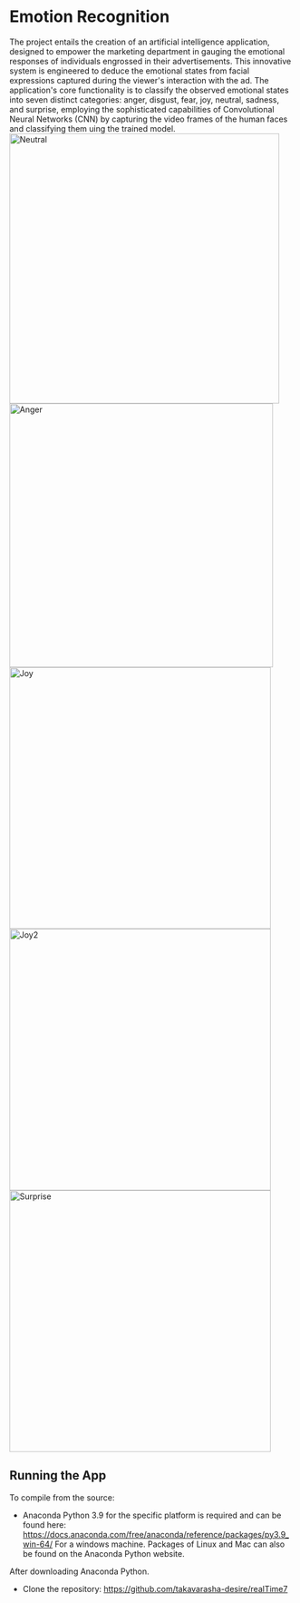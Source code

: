 # Emotion Recognition
The project entails the creation of an artificial intelligence application, designed to empower the marketing
department in gauging the emotional responses of individuals engrossed in their advertisements. This innovative
system is engineered to deduce the emotional states from facial expressions captured during the viewer's 
interaction with the ad. The application's core functionality is to classify the observed emotional states 
into seven distinct categories: anger, disgust, fear, joy, neutral, sadness, and surprise, employing the 
sophisticated capabilities of Convolutional Neural Networks (CNN) by capturing the video frames of the human
faces and classifying them uing the trained model.
<img width="476" alt="Neutral" src="https://github.com/takavarasha-desire/realTime7/assets/94230493/48292d27-d112-4d99-9fe1-97c9da284cae">
<img width="465" alt="Anger" src="https://github.com/takavarasha-desire/realTime7/assets/94230493/9c4a79a2-8c90-4f2a-bd6a-979f24732957">
<img width="461" alt="Joy" src="https://github.com/takavarasha-desire/realTime7/assets/94230493/254ec261-eddf-4f96-b614-d6c5807dfbec">
<img width="461" alt="Joy2" src="https://github.com/takavarasha-desire/realTime7/assets/94230493/fd209e09-4bec-496a-a961-5ab4f83b6159">
<img width="461" alt="Surprise" src="https://github.com/takavarasha-desire/realTime7/assets/94230493/61c8ebf4-16e0-4006-8b1a-7ddcd56e8d4e">


## Running the App
To compile from the source: 
  * Anaconda Python 3.9 for the specific platform is required and can be found here: 
    https://docs.anaconda.com/free/anaconda/reference/packages/py3.9_win-64/
    For a windows machine. Packages of Linux and Mac can also be found on the Anaconda Python website.

After downloading Anaconda Python.

  * Clone the repository: https://github.com/takavarasha-desire/realTime7
  

